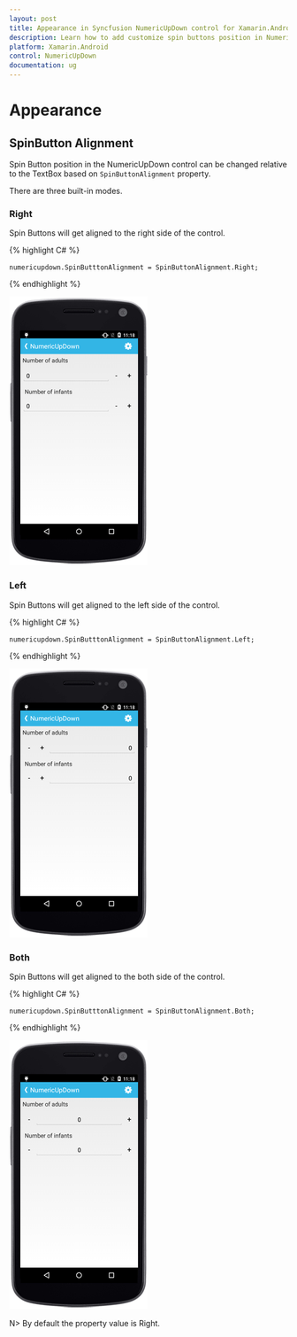 ```yaml
---
layout: post
title: Appearance in Syncfusion NumericUpDown control for Xamarin.Android
description: Learn how to add customize spin buttons position in NumericUpDown.
platform: Xamarin.Android
control: NumericUpDown
documentation: ug
---
```


# Appearance

## SpinButton Alignment

Spin Button position in the NumericUpDown control can be changed relative to the TextBox based on `SpinButtonAlignment` property. 

There are three built-in modes.

### Right

Spin Buttons will get aligned to the right side of the control.

{% highlight C# %}

	numericupdown.SpinButttonAlignment = SpinButtonAlignment.Right;

{% endhighlight %}

![](images/spinright.png)

### Left

Spin Buttons will get aligned to the left side of the control.

{% highlight C# %}

	numericupdown.SpinButttonAlignment = SpinButtonAlignment.Left;

{% endhighlight %}

![](images/spinleft.png)

### Both

Spin Buttons will get aligned to the both side of the control.

{% highlight C# %}

	numericupdown.SpinButttonAlignment = SpinButtonAlignment.Both;

{% endhighlight %}

![](images/spinboth.png)

N> By default the property value is Right.



